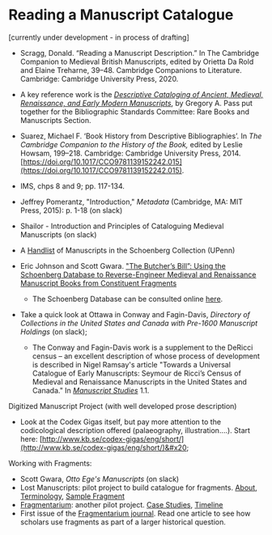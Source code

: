 # Reading a Manuscript Catalogue

\[currently under development - in process of drafting]





* Scragg, Donald. “Reading a Manuscript Description.” In The Cambridge Companion to Medieval British Manuscripts, edited by Orietta Da Rold and Elaine Treharne, 39–48. Cambridge Companions to Literature. Cambridge: Cambridge University Press, 2020.
* A key reference work is the [_Descriptive Cataloging of Ancient, Medieval, Renaissance, and Early Modern Manuscripts_](http://www.ala.org/acrl/sites/ala.org.acrl/files/content/publications/booksanddigitalresources/digital/AMREMM\_full.pdf), by Gregory A. Pass put together for the Bibliographic Standards Committee: Rare Books and Manuscripts Section.
* Suarez, Michael F. ‘Book History from Descriptive Bibliographies’. In _The Cambridge Companion to the History of the Book,_ edited by Leslie Howsam, 199–218. Cambridge: Cambridge University Press, 2014. [https://doi.org/10.1017/CCO9781139152242.015](https://doi.org/10.1017/CCO9781139152242.015).



* IMS, chps 8 and 9; pp. 117-134.
* Jeffrey Pomerantz, "Introduction," _Metadata_ (Cambridge, MA: MIT Press, 2015): p. 1-18 (on slack)
* Shailor - Introduction and Principles of Cataloguing Medieval Manuscripts (on slack)
* A [Handlist](https://schoenberginstitute.files.wordpress.com/2013/10/schoenbergmscollection.pdf) of Manuscripts in the Schoenberg Collection (UPenn)
* Eric Johnson and Scott Gwara. ["The Butcher’s Bill”: Using the Schoenberg Database to Reverse-Engineer Medieval and Renaissance Manuscript Books from Constituent Fragments](https://repository.upenn.edu/cgi/viewcontent.cgi?article=1012\&context=mss\_sims)
  * The Schoenberg Database can be consulted online [here](https://sdbm.library.upenn.edu).&#x20;
* Take a quick look at Ottawa in Conway and Fagin-Davis, _Directory of Collections in the United States and Canada with Pre-1600 Manuscript Holdings_ (on slack);
  * The Conway and Fagin-Davis work is a supplement to the DeRicci census – an excellent description of whose process of development is described in Nigel Ramsay's article "Towards a Universal Catalogue of Early Manuscripts: Seymour de Ricci’s Census of Medieval and Renaissance Manuscripts in the United States and Canada." In [_Manuscript Studies_](https://repository.upenn.edu/mss\_sims/vol1/iss1/5/) 1.1.

Digitized Manuscript Project (with well developed prose description)

* Look at the Codex Gigas itself, but pay more attention to the codicological description offered (palaeography, illustration....). Start here: [http://www.kb.se/codex-gigas/eng/short/](http://www.kb.se/codex-gigas/eng/short/)&#x20;

Working with Fragments:

* Scott Gwara, _Otto Ege's Manuscripts_ (on slack)
* Lost Manuscripts: pilot project to build catalogue for fragments. [About](http://www.lostmss.org.uk/project), [Terminology](http://www.lostmss.org.uk/project/how-use-site/terminology-fragments), [Sample Fragment](http://www.lostmss.org.uk/highlights/letters-law)
* [Fragmentarium](https://fragmentarium.ms): another pilot project. [Case Studies](https://fragmentarium.ms/about/case\_studies), [Timeline](https://fragmentarium.ms/about/digital-library)
* First issue of the [Fragmentarium journal](http://fragmentology.ms/issues/1-2018/). Read one article to see how scholars use fragments as part of a larger historical question.&#x20;

##
